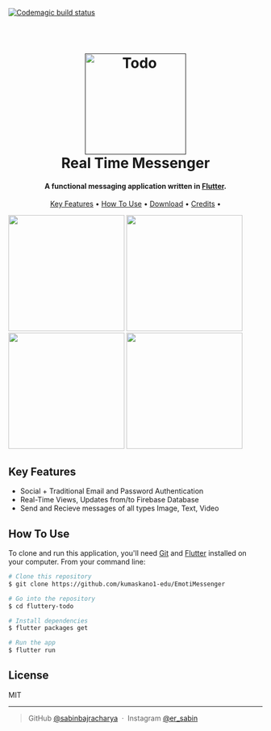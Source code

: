 [![Codemagic build status](https://api.codemagic.io/apps/5d0f190099fdb70008475b03/5d0f190099fdb70008475b02/status_badge.svg)](https://codemagic.io/apps/5d0f190099fdb70008475b03/5d0f190099fdb70008475b02/latest_build)

<h1 align="center">
  <br>
  <a href=""><img src="https://user-images.githubusercontent.com/57332034/118433038-f069aa00-b68e-11eb-9ce1-c2eb58d9267e.png" alt="Todo" width="200"></a>
  <br>
  Real Time Messenger
  <br>
</h1>

<h4 align="center">A functional messaging application written in <a href="https://flutter.dev" target="_blank">Flutter</a>.</h4>

<p align="center">
  <a href="#key-features">Key Features</a> •
  <a href="#how-to-use">How To Use</a> •
  <a href="#download">Download</a> •
  <a href="#credits">Credits</a> •
</p>

<p float="left">
  <img src="https://user-images.githubusercontent.com/57332034/118433302-88679380-b68f-11eb-9e23-f77c0b05a67c.png" width="230" />
  <img src="https://user-images.githubusercontent.com/57332034/118432849-881ac880-b68e-11eb-84df-8a24646f3ded.png" width="230" />
  <img src="https://user-images.githubusercontent.com/57332034/118432847-86e99b80-b68e-11eb-8195-185ac845ea32.png" width="230" />
  <img src="https://user-images.githubusercontent.com/57332034/118432848-87823200-b68e-11eb-8df5-a0dd39770f21.png" width="230" /> 
</p>

## Key Features

* Social + Traditional Email and Password Authentication 
* Real-Time Views, Updates from/to Firebase Database
* Send and Recieve messages of all types Image, Text, Video

## How To Use

To clone and run this application, you'll need [Git](https://git-scm.com) and [Flutter](https://flutter.dev/docs/get-started/install) installed on your computer. From your command line:

```bash
# Clone this repository
$ git clone https://github.com/kumaskano1-edu/EmotiMessenger

# Go into the repository
$ cd fluttery-todo

# Install dependencies
$ flutter packages get

# Run the app
$ flutter run
```



## License

MIT

---

> GitHub [@sabinbajracharya](https://github.com/sabinbajracharya) &nbsp;&middot;&nbsp;
> Instagram [@er_sabin](https://www.instagram.com/er_sabin/)
